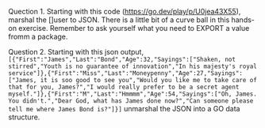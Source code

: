 Quection 1.
Starting with this code (https://go.dev/play/p/U0jea43X55), marshal the []user to JSON. There is a little bit of a curve ball in this hands-on exercise. Remember to ask yourself what you need to EXPORT a value fromm a package.



Question 2.
Starting with this json output, `[{"First":"James","Last":"Bond","Age":32,"Sayings":["Shaken, not stirred","Youth is no guarantee of innovation","In his majesty's royal service"]},{"First":"Miss","Last":"Moneypenny","Age":27,"Sayings":["James, it is soo good to see you","Would you like me to take care of that for you, James?","I would really prefer to be a secret agent myself."]},{"First":"M","Last":"Hmmmm","Age":54,"Sayings":["Oh, James. You didn't.","Dear God, what has James done now?","Can someone please tell me where James Bond is?"]}]` unmarshal the JSON into a GO data structure.